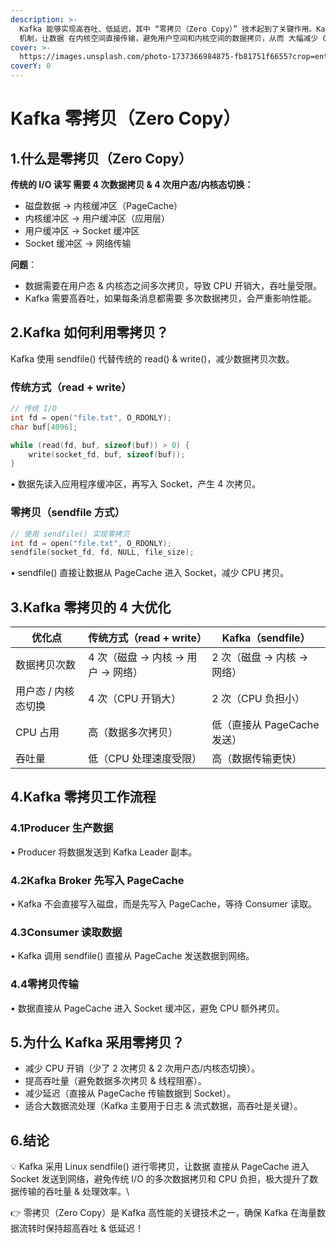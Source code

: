 ```yaml
---
description: >-
  Kafka 能够实现高吞吐、低延迟，其中 “零拷贝（Zero Copy）” 技术起到了关键作用。Kafka 采用 Linux 的 sendfile()
  机制，让数据 在内核空间直接传输，避免用户空间和内核空间的数据拷贝，从而 大幅减少 CPU 开销 & 提高传输效率。
cover: >-
  https://images.unsplash.com/photo-1737366984875-fb81751f6655?crop=entropy&cs=srgb&fm=jpg&ixid=M3wxOTcwMjR8MHwxfHJhbmRvbXx8fHx8fHx8fDE3Mzk3ODU2Nzd8&ixlib=rb-4.0.3&q=85
coverY: 0
---
```


# Kafka 零拷贝（Zero Copy）

## 1.什么是零拷贝（Zero Copy）

**传统的 I/O 读写 需要 4 次数据拷贝 & 4 次用户态/内核态切换：**

* 磁盘数据 → 内核缓冲区（PageCache）
* 内核缓冲区 → 用户缓冲区（应用层）
* 用户缓冲区 → Socket 缓冲区
* Socket 缓冲区 → 网络传输



**问题**：

* 数据需要在用户态 & 内核态之间多次拷贝，导致 CPU 开销大，吞吐量受限。
* Kafka 需要高吞吐，如果每条消息都需要 多次数据拷贝，会严重影响性能。

## 2.Kafka 如何利用零拷贝？

Kafka 使用 sendfile() 代替传统的 read() & write()，减少数据拷贝次数。

### 传统方式（read + write）

```cpp
// 传统 I/O
int fd = open("file.txt", O_RDONLY);
char buf[4096];

while (read(fd, buf, sizeof(buf)) > 0) {
    write(socket_fd, buf, sizeof(buf));
}
```

• 数据先读入应用程序缓冲区，再写入 Socket，产生 4 次拷贝。

### 零拷贝（sendfile 方式）

```cpp
// 使用 sendfile() 实现零拷贝
int fd = open("file.txt", O_RDONLY);
sendfile(socket_fd, fd, NULL, file_size);
```

• sendfile() 直接让数据从 PageCache 进入 Socket，减少 CPU 拷贝。

## 3.Kafka 零拷贝的 4 大优化

| 优化点         | 传统方式（read + write）     | Kafka（sendfile）     |
| ----------- | ---------------------- | ------------------- |
| 数据拷贝次数      | 4 次（磁盘 → 内核 → 用户 → 网络） | 2 次（磁盘 → 内核 → 网络）   |
| 用户态 / 内核态切换 | 4 次（CPU 开销大）           | 2 次（CPU 负担小）        |
| CPU 占用      | 高（数据多次拷贝）              | 低（直接从 PageCache 发送） |
| 吞吐量         | 低（CPU 处理速度受限）          | 高（数据传输更快）           |

## 4.Kafka 零拷贝工作流程

### 4.1Producer 生产数据

• Producer 将数据发送到 Kafka Leader 副本。



### 4.2Kafka Broker 先写入 PageCache

• Kafka 不会直接写入磁盘，而是先写入 PageCache，等待 Consumer 读取。



### 4.3Consumer 读取数据

• Kafka 调用 sendfile() 直接从 PageCache 发送数据到网络。



### 4.4零拷贝传输

• 数据直接从 PageCache 进入 Socket 缓冲区，避免 CPU 额外拷贝。

## 5.为什么 Kafka 采用零拷贝？

* 减少 CPU 开销（少了 2 次拷贝 & 2 次用户态/内核态切换）。
* 提高吞吐量（避免数据多次拷贝 & 线程阻塞）。
* 减少延迟（直接从 PageCache 传输数据到 Socket）。
* 适合大数据流处理（Kafka 主要用于日志 & 流式数据，高吞吐是关键）。

## 6.结论

💡 Kafka 采用 Linux sendfile() 进行零拷贝，让数据 直接从 PageCache 进入 Socket 发送到网络，避免传统 I/O 的多次数据拷贝和 CPU 负担，极大提升了数据传输的吞吐量 & 处理效率。\


👉 零拷贝（Zero Copy）是 Kafka 高性能的关键技术之一，确保 Kafka 在海量数据流转时保持超高吞吐 & 低延迟！
